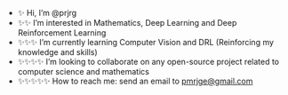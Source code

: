 - ✨ Hi, I’m @prjrg
- ✨✨ I’m interested in Mathematics, Deep Learning and Deep Reinforcement Learning
- ✨✨✨ I’m currently learning Computer Vision and DRL (Reinforcing my knowledge and skills)
- ✨✨✨✨ I’m looking to collaborate on any open-source project related to computer science and mathematics
- ✨✨✨✨✨ How to reach me: send an email to pmrjge@gmail.com

<!---
prjrg/prjrg is a ✨ special ✨ repository because its `README.md` (this file) appears on your GitHub profile.
You can click the Preview link to take a look at your changes.
--->
